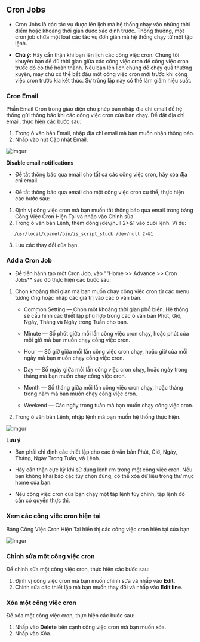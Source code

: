 ## Cron Jobs
- Cron Jobs là các tác vụ được lên lịch mà hệ thống chạy vào những thời điểm hoặc khoảng thời gian được xác định trước. Thông thường, một cron job chứa một loạt các tác vụ đơn giản mà hệ thống chạy từ một tập lệnh.

- **Chú ý**: Hãy cẩn thận khi bạn lên lịch các công việc cron. Chúng tôi khuyên bạn để đủ thời gian giữa các công việc cron để công việc cron trước đó có thể hoàn thành. Nếu bạn lên lịch chúng để chạy quá thường xuyên, máy chủ có thể bắt đầu một công việc cron mới trước khi công việc cron trước kia kết thúc. Sự trùng lặp này có thể làm giảm hiệu suất.

### Cron Email
Phần Email Cron trong giao diện cho phép bạn nhập địa chỉ email để hệ thống gửi thông báo khi các công việc cron của bạn chạy. Để đặt địa chỉ email, thực hiện các bước sau:

1. Trong ô văn bản Email, nhập địa chỉ email mà bạn muốn nhận thông báo.
2. Nhấp vào nút Cập nhật Email.

![Imgur](https://i.imgur.com/GDtaLGK.png)

**Disable email notifications**
- Để tắt thông báo qua email cho tất cả các công việc cron, hãy xóa địa chỉ email.

- Để tắt thông báo qua email cho một công việc cron cụ thể, thực hiện các bước sau:

1. Định vị công việc cron mà bạn muốn tắt thông báo qua email trong bảng Công Việc Cron Hiện Tại và nhấp vào Chỉnh sửa.
2. Trong ô văn bản Lệnh, thêm dòng /dev/null 2>&1 vào cuối lệnh. Ví dụ:
```
   /usr/local/cpanel/bin/is_script_stuck /dev/null 2>&1
```
3. Lưu các thay đổi của bạn.

### Add a Cron Job
- Để tiến hành tạo một Cron Job, vào ""Home >> Advance >> Cron Jobs** sau đó thực hiện các bước sau:

1. Chọn khoảng thời gian mà bạn muốn chạy công việc cron từ các menu tương ứng hoặc nhập các giá trị vào các ô văn bản.

   - Common Setting — Chọn một khoảng thời gian phổ biến. Hệ thống sẽ cấu hình các thiết lập phù hợp trong các ô văn bản Phút, Giờ, Ngày, Tháng và Ngày trong Tuần cho bạn.

   - Minute — Số phút giữa mỗi lần công việc cron chạy, hoặc phút của mỗi giờ mà bạn muốn chạy công việc cron.

   - Hour — Số giờ giữa mỗi lần công việc cron chạy, hoặc giờ của mỗi ngày mà bạn muốn chạy công việc cron.

   - Day — Số ngày giữa mỗi lần công việc cron chạy, hoặc ngày trong tháng mà bạn muốn chạy công việc cron.

   - Month — Số tháng giữa mỗi lần công việc cron chạy, hoặc tháng trong năm mà bạn muốn chạy công việc cron.

   - Weekend — Các ngày trong tuần mà bạn muốn chạy công việc cron.

2. Trong ô văn bản Lệnh, nhập lệnh mà bạn muốn hệ thống thực hiện.

![Imgur](https://i.imgur.com/Nh3ePLj.png)

**Lưu ý**
- Bạn phải chỉ định các thiết lập cho các ô văn bản Phút, Giờ, Ngày, Tháng, Ngày Trong Tuần, và Lệnh.

- Hãy cẩn thận cực kỳ khi sử dụng lệnh rm trong một công việc cron. Nếu bạn không khai báo các tùy chọn đúng, có thể xóa dữ liệu trong thư mục home của bạn.

- Nếu công việc cron của bạn chạy một tập lệnh tùy chỉnh, tập lệnh đó cần có quyền thực thi. 

### Xem các công việc cron hiện tại
Bảng Công Việc Cron Hiện Tại hiển thị các công việc cron hiện tại của bạn.

![Imgur](https://i.imgur.com/iJGLMQi.png)

### Chỉnh sửa một công việc cron
Để chỉnh sửa một công việc cron, thực hiện các bước sau:

1. Định vị công việc cron mà bạn muốn chỉnh sửa và nhấp vào **Edit**.
2. Chỉnh sửa các thiết lập mà bạn muốn thay đổi và nhấp vào **Edit line**.

### Xóa một công việc cron
Để xóa một công việc cron, thực hiện các bước sau:

1. Nhấp vào **Delete** bên cạnh công việc cron mà bạn muốn xóa.
2. Nhấp vào Xóa.
